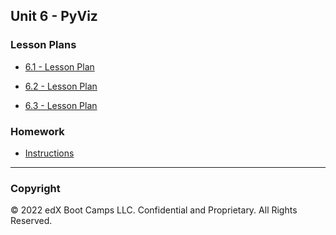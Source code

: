 ## Unit 6 - PyViz

### Lesson Plans

* [6.1 - Lesson Plan](1/LessonPlan.md)

* [6.2 - Lesson Plan](2/LessonPlan.md)

* [6.3 - Lesson Plan](3/LessonPlan.md)

### Homework

* [Instructions](../../02-Homework/06-PyViz/Instructions/README.md)

- - -

### Copyright

© 2022 edX Boot Camps LLC. Confidential and Proprietary. All Rights Reserved.
